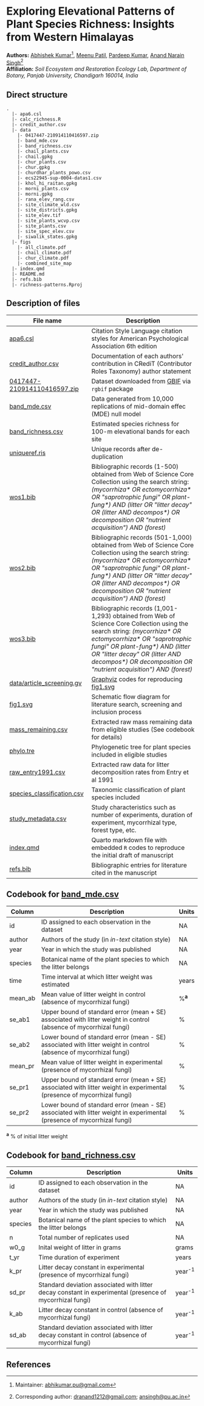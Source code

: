 # Exploring Elevational Patterns of Plant Species Richness: Insights from Western Himalayas
**Authors:** [Abhishek Kumar](https://akumar.netlify.app/)[^\#], [Meenu Patil](https://www.researchgate.net/profile/Meenu-Patil), [Pardeep Kumar](https://www.researchgate.net/profile/Pardeep-Kumar-22), [Anand Narain Singh](https://www.researchgate.net/profile/Anand-Singh-15)[^\*]  
**Affiliation:** *Soil Ecosystem and Restoration Ecology Lab, Department of Botany, Panjab University, Chandigarh 160014, India*  
[^\*]: Corresponding author: dranand1212@gmail.com; ansingh@pu.ac.in  
[^\#]: Maintainer: abhikumar.pu@gmail.com

## Direct structure

```
.
  |- apa6.csl
  |- calc_richness.R
  |- credit_author.csv
  |- data
    |- 0417447-210914110416597.zip
    |- band_mde.csv
    |- band_richness.csv
    |- chail_plants.csv
    |- chail.gpkg
    |- chur_plants.csv
    |- chur.gpkg
    |- churdhar_plants_powo.csv
    |- ecs22945-sup-0004-datas1.csv
    |- khol_hi_raitan.gpkg
    |- morni_plants.csv
    |- morni.gpkg
    |- rana_elev_rang.csv
    |- site_climate_wld.csv
    |- site_districts.gpkg
    |- site_elev.tif
    |- site_plants_wcvp.csv
    |- site_plants.csv
    |- site_spec_elev.csv
    |- siwalik_states.gpkg
  |- figs
    |- all_climate.pdf
    |- chail_climate.pdf
    |- chur_climate.pdf
    |- combined_site_map
  |- index.qmd
  |- README.md
  |- refs.bib
  |- richness-patterns.Rproj
```

## Description of files

| File name | Description |  
|-----------|-------------|
| [apa6.csl](/apa6.csl) | Citation Style Language citation styles for American Psychological Association 6th edition |
| [credit_author.csv](/credit_author.csv) | Documentation of each authors' contribution in CRediT (Contributor Roles Taxonomy) author statement |
| [0417447-210914110416597.zip](/data/0417447-210914110416597.zip) | Dataset downloaded from  [GBIF](https://www.gbif.org/) via `rgbif` package |  
| [band_mde.csv](/data/band_mde.csv) | Data generated from 10,000 replications of mid-domain effec (MDE) null model |
| [band_richness.csv](/data/band_richness.csv) | Estimated species richness for 100-m elevational bands for each site |
| [uniqueref.ris](/publications/2023-patil/data/bib/uniqueref.ris)	                     | Unique records after de-duplication |
| [wos1.bib](/publications/2023-patil/data/bib/wos1.bib)	                             | Bibliographic records (1-500) obtained from Web of Science Core Collection using the search string: *(mycorrhiza\* OR ectomycorrhiza\* OR "saprotrophic fungi" OR plant-fung\*) AND (litter OR "litter decay" OR (litter AND decompos\*) OR decomposition OR "nutrient acquisition") AND (forest)* |
| [wos2.bib](/publications/2023-patil/data/bib/wos2.bib)	                             | Bibliographic records (501-1,000) obtained from Web of Science Core Collection using the search string: *(mycorrhiza\* OR ectomycorrhiza\* OR "saprotrophic fungi" OR plant-fung\*) AND (litter OR "litter decay" OR (litter AND decompos\*) OR decomposition OR "nutrient acquisition") AND (forest)* |
| [wos3.bib](/publications/2023-patil/data/bib/wos3.bib)	                             | Bibliographic records (1,001-1,293) obtained from Web of Science Core Collection using the search string: *(mycorrhiza\* OR ectomycorrhiza\* OR "saprotrophic fungi" OR plant-fung\*) AND (litter OR "litter decay" OR (litter AND decompos\*) OR decomposition OR "nutrient acquisition") AND (forest)* |
| [data/article_screening.gv](/publications/2023-patil/data/article_screening.gv)        | [Graphviz](https://graphviz.org/) codes for reproducing [fig1.svg](/publications/2023-patil/data/fig1.svg) |
| [fig1.svg](/publications/2023-patil/data/fig1.svg)                                     | Schematic flow diagram for literature search, screening and inclusion process |
| [mass_remaining.csv](/publications/2023-patil/data/mass_remaining.csv)                 | Extracted raw mass remaining data from eligible studies (See codebook for details) |
| [phylo.tre](/publications/2023-patil/data/phylo.tre)                                   | Phylogenetic tree for plant species included in eligible studies |
| [raw_entry1991.csv](/publications/2023-patil/data/raw_entry1991.csv)                   | Extracted raw data for litter decomposition rates from Entry et al 1991 | 
| [species_classification.csv](/publications/2023-patil/data/species_classification.csv) | Taxonomic classification of plant species included |
| [study_metadata.csv](/publications/2023-patil/data/study_metadata.csv)                 | Study characteristics such as number of experiments, duration of experiment, mycorrhizal type, forest type, etc. |
| [index.qmd](/publications/2023-patil/index.qmd)	                 | Quarto markdown file with embedded `R` codes to reproduce the initial draft of manuscript |
| [refs.bib](/publications/2023-patil/refs.bib)                                          | Bibliographic entries for literature cited in the manuscript |

## Codebook for [band_mde.csv](/data/band_mde.csv)

| Column  | Description | Units  |
|---------|-------------|--------|
| id      | ID assigned to each observation in the dataset | NA |
| author  | Authors of the study (in *in-text* citation style) | NA |
| year    | Year in which the study was published | NA |
| species | Botanical name of the plant species to which the litter belongs | NA |
| time    | Time interval at which litter weight was estimated | years |
| mean_ab | Mean value of litter weight in control (absence of mycorrhizal fungi) | %<sup>**a**</sup> |
| se_ab1  | Upper bound of standard error (mean + SE) associated with litter weight in control (absence of mycorrhizal fungi) | % |
| se_ab2  | Lower bound of standard error (mean - SE) associated with litter weight in control (absence of mycorrhizal fungi) | % |
| mean_pr | Mean value of litter weight in experimental (presence of mycorrhizal fungi) | % |
| se_pr1  | Upper bound of standard error (mean + SE) associated with litter weight in experimental (presence of mycorrhizal fungi) | % |
| se_pr2  | Lower bound of standard error (mean - SE) associated with litter weight in experimental (presence of mycorrhizal fungi) | % |

<sup>**a**</sup> % of initial litter weight

## Codebook for [band_richness.csv](/data/band_richness.csv)

| Column  | Description | Units  |
|---------|-------------|--------|
| id      | ID assigned to each observation in the dataset | NA |
| author  | Authors of the study (in *in-text* citation style) | NA |
| year    | Year in which the study was published | NA |
| species | Botanical name of the plant species to which the litter belongs | NA |
| n       | Total number of replicates used | NA |
| w0_g    | Inital weight of litter in grams | grams |
| t_yr    | Time duration of experiment | years |
| k_pr    | Litter decay constant in experimental (presence of mycorrhizal fungi) | year<sup>-1</sup> |
| sd_pr   | Standard deviation associated with litter decay constant in experimental (presence of mycorrhizal fungi) | year<sup>-1</sup> |
| k_ab    | Litter decay constant in control (absence of mycorrhizal fungi) | year<sup>-1</sup> |
| sd_ab   | Standard deviation associated with litter decay constant in control (absence of mycorrhizal fungi) | year<sup>-1</sup> |

## References

